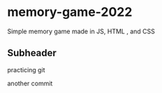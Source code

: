 # memory-game-2022
Simple memory game made in JS, HTML , and CSS

## Subheader

practicing git 

another commit 
